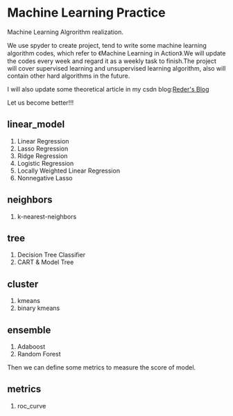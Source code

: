 # Machine Learning Practice
Machine Learning Algrorithm realization.

We use spyder to create project, tend to  write some machine learning algorithm codes, which refer to 《Machine Learning in Action》.We will update the codes every week and regard it as a weekly task to finish.The project will cover supervised learning and unsupervised learning algorithm, also will contain other hard algorithms in the future.

I will also update some theoretical article in my csdn blog:[Reder's Blog](https://blog.csdn.net/qq_35719435)

Let us become better!!!

## linear_model

1. Linear Regression
2. Lasso Regression
3. Ridge Regression
4. Logistic Regression
5. Locally Weighted Linear Regression
6. Nonnegative Lasso

## neighbors

1. k-nearest-neighbors

## tree

1. Decision Tree Classifier
2. CART & Model Tree

## cluster

1. kmeans
2. binary kmeans

## ensemble

1. Adaboost
2. Random Forest

Then we can define some metrics to measure the score of model.

## metrics

1. roc_curve